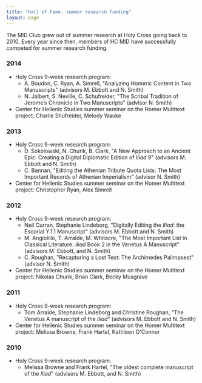 ```yaml
---
title: "Hall of Fame: summer research funding"
layout: page
---
```



The MID Club grew out of summer research at Holy Cross going back to 2010.  Every year since then,  members of HC MID have successfully competed for summer research funding.

### 2014 ###

- Holy Cross 9-week research program:
    -   A. Boudon, C. Ryan, A. Simrell,  "Analyzing Homeric Content in Two Manuscripts"  (advisors M. Ebbott and N. Smith)
    -   N. Jalbert, S. Neville, C. Schufreider, "The Scribal Tradition of Jerome’s Chronicle in Two Manuscripts" (advisor N. Smith)
- Center for Hellenic Studies summer seminar on the Homer Multitext project:  Charlie Shufreider, Melody Wauke



### 2013 ###

- Holy Cross 9-week research program:
    - D. Sokolowski, N. Churik, B. Clark, "A New Approach to an Ancient Epic: Creating a Digital Diplomatic Edition of *Iliad* 9"  (advisors M. Ebbott and N. Smith)
    - C. Bannan, "Editing the Athenian Tribute Quota Lists: The Most Important Records of Athenian Imperialism" (advisor N. Smith)
- Center for Hellenic Studies summer seminar on the Homer Multitext project:   Christopher Ryan, Alex Simrell


### 2012 ###

- Holy Cross 9-week research program:
    - Neil Curran, Stephanie Lindeborg, "Digitally Editing the *Iliad*: the Escorial Υ.1.1 Manuscript"  (advisors M. Ebbott and N. Smith)
    -  M. Angiolillo, T. Arralde, M. Whitacre, "The Most Important List in Classical Literature: *Iliad* Book 2 in the
Venetus A Manuscript"  (advisors M. Ebbott, and N. Smith)
    - C. Roughan, "Recapturing a Lost Text: The Archimedes Palimpsest" (advisor N. Smith) 
- Center for Hellenic Studies summer seminar on the Homer Multitext project:   Nikolas Churik, Brian Clark, Becky Musgrave
    

### 2011

- Holy Cross 9-week research program:
    - Tom Arralde, Stephanie Lindeborg and Christine Roughan, "The Venetus A manuscript of the *Iliad*"  (advisors M. Ebbott and N. Smith)
- Center for Hellenic Studies summer seminar on the Homer Multitext project:   Melissa Browne, Frank Hartel, Kathleen O'Connor


### 2010 ###

- Holy Cross 9-week research program:
    - Melissa Browne and Frank Hartel, "The oldest complete manuscript of the *Iliad*" (advisors M. Ebbott, and N. Smith)
